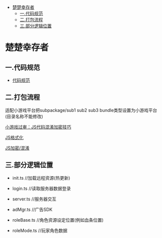 - [楚楚幸存者](#楚楚幸存者)
  - [一.代码规范](#一代码规范)
  - [二.打包流程](#二打包流程)
  - [三.部分逻辑位置](#三部分逻辑位置)


# 楚楚幸存者
## 一.代码规范
- [代码规范](docs/code_standards.md)

## 二.打包流程
适配小游戏平台把subpackage/sub1 sub2 sub3 bundle类型设置为小游戏平台 (目录名称不能修改)  

[小游戏过审：JS代码混淆加密技巧](https://www.jshaman.com/document/xiaoyouxi-guoshen.html) 

[JS格式化](https://www.jshaman.com/tools/js-beautify.html)  

[JS加密/混淆](https://www.jshaman.com/)  


## 三.部分逻辑位置
- init.ts //加载远程资源(热更新)

- login.ts //读取服务器数据登录

- server.ts //服务器交互

- adMgr.ts //广告SDK

- roleBase.ts //角色资源设定位置(例如血条位置)

- roleMode.ts //玩家角色数据